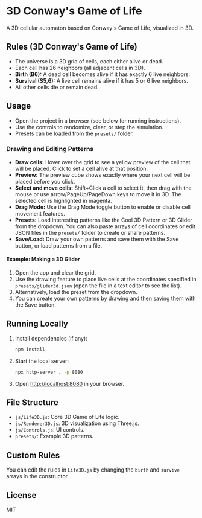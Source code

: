 # 3D Conway's Game of Life

A 3D cellular automaton based on Conway's Game of Life, visualized in 3D.

## Rules (3D Conway's Game of Life)

- The universe is a 3D grid of cells, each either alive or dead.
- Each cell has 26 neighbors (all adjacent cells in 3D).
- **Birth (B6):** A dead cell becomes alive if it has exactly 6 live neighbors.
- **Survival (S5,6):** A live cell remains alive if it has 5 or 6 live neighbors.
- All other cells die or remain dead.

## Usage

- Open the project in a browser (see below for running instructions).
- Use the controls to randomize, clear, or step the simulation.
- Presets can be loaded from the `presets/` folder.

### Drawing and Editing Patterns

- **Draw cells:** Hover over the grid to see a yellow preview of the cell that will be placed. Click to set a cell alive at that position.
- **Preview:** The preview cube shows exactly where your next cell will be placed before you click.
- **Select and move cells:** Shift+Click a cell to select it, then drag with the mouse or use arrow/PageUp/PageDown keys to move it in 3D. The selected cell is highlighted in magenta.
- **Drag Mode:** Use the Drag Mode toggle button to enable or disable cell movement features.
- **Presets:** Load interesting patterns like the Cool 3D Pattern or 3D Glider from the dropdown. You can also paste arrays of cell coordinates or edit JSON files in the `presets/` folder to create or share patterns.
- **Save/Load:** Draw your own patterns and save them with the Save button, or load patterns from a file.

#### Example: Making a 3D Glider

1. Open the app and clear the grid.
2. Use the drawing feature to place live cells at the coordinates specified in `presets/glider3d.json` (open the file in a text editor to see the list).
3. Alternatively, load the preset from the dropdown.
4. You can create your own patterns by drawing and then saving them with the Save button.

## Running Locally

1. Install dependencies (if any):

   ```sh
   npm install
   ```

2. Start the local server:

   ```sh
   npx http-server . -p 8080
   ```

3. Open [http://localhost:8080](http://localhost:8080) in your browser.

## File Structure

- `js/Life3D.js`: Core 3D Game of Life logic.
- `js/Renderer3D.js`: 3D visualization using Three.js.
- `js/Controls.js`: UI controls.
- `presets/`: Example 3D patterns.

## Custom Rules

You can edit the rules in `Life3D.js` by changing the `birth` and `survive` arrays in the constructor.

## License

MIT
